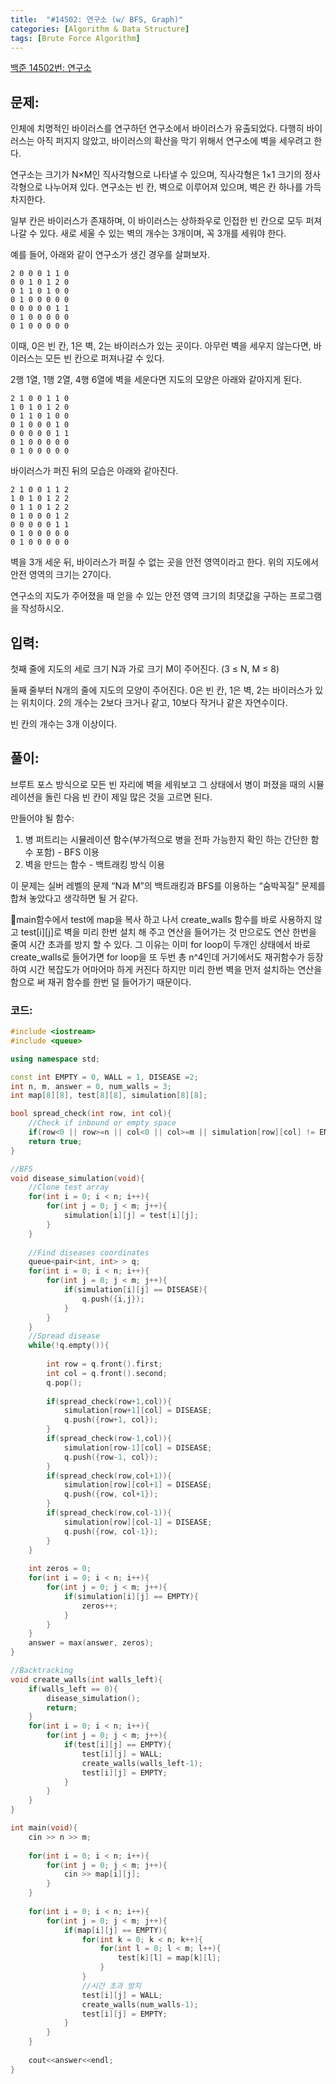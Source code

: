 ```yaml
---
title:  "#14502: 연구소 (w/ BFS, Graph)"
categories: [Algorithm & Data Structure]
tags: [Brute Force Algorithm]
---
```


[백준 14502번: 연구소](https://www.acmicpc.net/problem/14502)

## 문제:

인체에 치명적인 바이러스를 연구하던 연구소에서 바이러스가 유출되었다. 다행히 바이러스는 아직 퍼지지 않았고, 바이러스의 확산을 막기 위해서 연구소에 벽을 세우려고 한다.

연구소는 크기가 N×M인 직사각형으로 나타낼 수 있으며, 직사각형은 1×1 크기의 정사각형으로 나누어져 있다. 연구소는 빈 칸, 벽으로 이루어져 있으며, 벽은 칸 하나를 가득 차지한다.

일부 칸은 바이러스가 존재하며, 이 바이러스는 상하좌우로 인접한 빈 칸으로 모두 퍼져나갈 수 있다. 새로 세울 수 있는 벽의 개수는 3개이며, 꼭 3개를 세워야 한다.

예를 들어, 아래와 같이 연구소가 생긴 경우를 살펴보자.

```
2 0 0 0 1 1 0
0 0 1 0 1 2 0
0 1 1 0 1 0 0
0 1 0 0 0 0 0
0 0 0 0 0 1 1
0 1 0 0 0 0 0
0 1 0 0 0 0 0
```

이때, 0은 빈 칸, 1은 벽, 2는 바이러스가 있는 곳이다. 아무런 벽을 세우지 않는다면, 바이러스는 모든 빈 칸으로 퍼져나갈 수 있다.

2행 1열, 1행 2열, 4행 6열에 벽을 세운다면 지도의 모양은 아래와 같아지게 된다.

```
2 1 0 0 1 1 0
1 0 1 0 1 2 0
0 1 1 0 1 0 0
0 1 0 0 0 1 0
0 0 0 0 0 1 1
0 1 0 0 0 0 0
0 1 0 0 0 0 0
```

바이러스가 퍼진 뒤의 모습은 아래와 같아진다.

```
2 1 0 0 1 1 2
1 0 1 0 1 2 2
0 1 1 0 1 2 2
0 1 0 0 0 1 2
0 0 0 0 0 1 1
0 1 0 0 0 0 0
0 1 0 0 0 0 0
```

벽을 3개 세운 뒤, 바이러스가 퍼질 수 없는 곳을 안전 영역이라고 한다. 위의 지도에서 안전 영역의 크기는 27이다.

연구소의 지도가 주어졌을 때 얻을 수 있는 안전 영역 크기의 최댓값을 구하는 프로그램을 작성하시오.

## 입력:

첫째 줄에 지도의 세로 크기 N과 가로 크기 M이 주어진다. (3 ≤ N, M ≤ 8)

둘째 줄부터 N개의 줄에 지도의 모양이 주어진다. 0은 빈 칸, 1은 벽, 2는 바이러스가 있는 위치이다. 2의 개수는 2보다 크거나 같고, 10보다 작거나 같은 자연수이다.

빈 칸의 개수는 3개 이상이다.

## 풀이:

브루트 포스 방식으로 모든 빈 자리에 벽을 세워보고 그 상태에서 병이 퍼졌을 때의 시뮬레이션을 돌린 다음 빈 칸이 제일 많은 것을 고르면 된다.

만들어야 될 함수:

1. 병 퍼트리는 시뮬레이션 함수(부가적으로 병을 전파 가능한지 확인 하는 간단한 함수 포함) - BFS 이용
2. 벽을 만드는 함수 - 백트래킹 방식 이용

이 문제는 실버 레벨의 문제 “N과 M”의 백트래킹과 BFS를 이용하는 “숨박꼭질” 문제를 합쳐 놓았다고 생각하면 될 거 같다.

🔎main함수에서 test에 map을 복사 하고 나서 create_walls 함수를 바로 사용하지 않고 test[i][j]로 벽을 미리 한번 설치 해 주고 연산을 들어가는 것 만으로도 연산 한번을 줄여 시간 초과를 방지 할 수 있다. 그 이유는 이미 for loop이 두개인 상태에서 바로 create_walls로 들어가면 for loop을 또 두번 총 n^4인데 거기에서도 재귀함수가 등장하여 시간 복잡도가 어마어마 하게 커진다 하지만 미리 한번 벽을 먼저 설치하는 연산을 함으로 써 재귀 함수를 한번 덜 들어가기 때문이다.

### 코드:

```cpp
#include <iostream>
#include <queue>

using namespace std;

const int EMPTY = 0, WALL = 1, DISEASE =2; 
int n, m, answer = 0, num_walls = 3;
int map[8][8], test[8][8], simulation[8][8];

bool spread_check(int row, int col){
	//Check if inbound or empty space
	if(row<0 || row>=n || col<0 || col>=m || simulation[row][col] != EMPTY) return false;
	return true;
}

//BFS
void disease_simulation(void){
	//Clone test array
	for(int i = 0; i < n; i++){
		for(int j = 0; j < m; j++){
			simulation[i][j] = test[i][j];
		}
	}
	
	//Find diseases coordinates
	queue<pair<int, int> > q;
	for(int i = 0; i < n; i++){
		for(int j = 0; j < m; j++){
			if(simulation[i][j] == DISEASE){
				q.push({i,j});
			}
		}
	}
	//Spread disease
	while(!q.empty()){
		
		int row = q.front().first;
		int col = q.front().second;
		q.pop();
		 
		if(spread_check(row+1,col)){
			simulation[row+1][col] = DISEASE;
			q.push({row+1, col});
		}
		if(spread_check(row-1,col)){
			simulation[row-1][col] = DISEASE;
			q.push({row-1, col});
		}
		if(spread_check(row,col+1)){
			simulation[row][col+1] = DISEASE;
			q.push({row, col+1});			
		}
		if(spread_check(row,col-1)){
			simulation[row][col-1] = DISEASE;
			q.push({row, col-1});			
		}
	}
	
	int zeros = 0;
	for(int i = 0; i < n; i++){
		for(int j = 0; j < m; j++){
			if(simulation[i][j] == EMPTY){
				zeros++;
			}
		}
	}
	answer = max(answer, zeros);
}

//Backtracking
void create_walls(int walls_left){
	if(walls_left == 0){
		disease_simulation();
		return;
	}
	for(int i = 0; i < n; i++){
		for(int j = 0; j < m; j++){
			if(test[i][j] == EMPTY){
				test[i][j] = WALL;
				create_walls(walls_left-1);
				test[i][j] = EMPTY;
			}
		}
	}
}

int main(void){
	cin >> n >> m;
	
	for(int i = 0; i < n; i++){
		for(int j = 0; j < m; j++){
			cin >> map[i][j];
		}
	}
	
	for(int i = 0; i < n; i++){
		for(int j = 0; j < m; j++){
			if(map[i][j] == EMPTY){
				for(int k = 0; k < n; k++){
					for(int l = 0; l < m; l++){
						test[k][l] = map[k][l];
					}
				}
				//시간 초과 방지 
				test[i][j] = WALL;
				create_walls(num_walls-1);
				test[i][j] = EMPTY;
			}
		}
	}
	
	cout<<answer<<endl;
}
```
